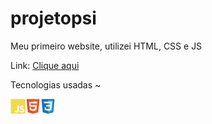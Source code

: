 # projetopsi
Meu primeiro website, utilizei HTML, CSS e JS

Link: <a href="https://marcosaru.github.io/projetopsi/">Clique aqui</a>

Tecnologias usadas ~ 

<img src="https://raw.githubusercontent.com/devicons/devicon/master/icons/javascript/javascript-plain.svg" width="24" height="24"><img src="https://raw.githubusercontent.com/devicons/devicon/master/icons/html5/html5-original.svg" width="24" height="24"><img src="https://raw.githubusercontent.com/devicons/devicon/master/icons/css3/css3-original.svg" width="24" height="24">
